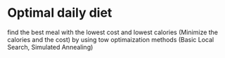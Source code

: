 # Optimal daily diet
 find the best meal with the lowest cost and lowest calories (Minimize the calories and the cost)
 by using tow optimaization methods (Basic Local Search, Simulated Annealing)

